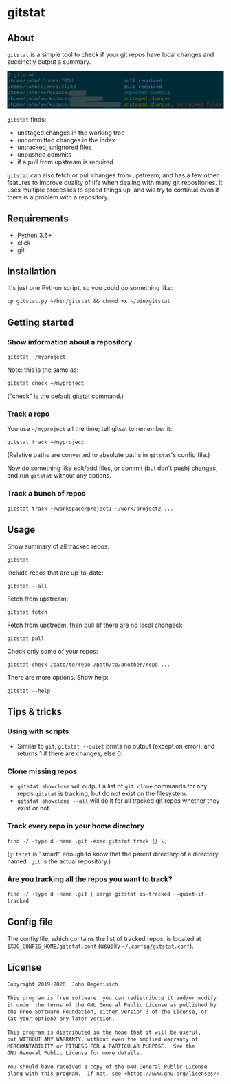 # gitstat

## About

`gitstat` is a simple tool to check if your git repos have local changes and succinctly output a summary.

![(screenshot)](images/screenshots/screenshot.png?raw=true "Basic usage")

`gitstat` finds:

* unstaged changes in the working tree
* uncommitted changes in the index
* untracked, unignored files
* unpushed commits
* if a pull from upstream is required

`gitstat` can also fetch or pull changes from upstream, and has a few other features to improve quality of life
when dealing with many git repositories.  It uses multiple processes to speed things up, and will try to continue
even if there is a problem with a repository.


## Requirements

* Python 3.6+
* click
* git


## Installation

It's just one Python script, so you could do something like:

    cp gitstat.py ~/bin/gitstat && chmod +x ~/bin/gitstat


## Getting started

### Show information about a repository

    gitstat ~/myproject

Note: this is the same as:

    gitstat check ~/myproject

("check" is the default gitstat command.)

### Track a repo

You use `~/myproject` all the time; tell gitsat to remember it:

    gitstat track ~/myproject

(Relative paths are converted to absolute paths in `gitstat`'s config file.)

Now do something like edit/add files, or commit (but don't push) changes, and run `gitstat` without any options.

### Track a bunch of repos

    gitstat track ~/workspace/project1 ~/work/project2 ...

## Usage

Show summary of all tracked repos:

    gitstat

Include repos that are up-to-date:

    gitstat --all

Fetch from upstream:

    gitstat fetch

Fetch from upstream, then pull (if there are no local changes):

    gitstat pull

Check only some of your repos:

    gitstat check /pato/to/repo /path/to/another/repo ...

There are more options.  Show help:

    gitstat --help


## Tips & tricks

### Using with scripts

* Similar to `git`, `gitstat --quiet` prints no output (except on error), and returns 1 if there are changes, else 0.

### Clone missing repos

* `gitstat showclone` will output a list of `git clone` commands for any repos `gitstat` is tracking, but do not exist on the filesystem.
* `gitstat showclone --all` will do it for all tracked git repos whether they exist or not.

### Track every repo in your home directory

    find ~/ -type d -name .git -exec gitstat track {} \;

(`gitstat` is "smart" enough to know that the parent directory of a directory named `.git` is the actual repository.)

### Are you tracking all the repos you want to track?

    find ~/ -type d -name .git | xargs gitstat is-tracked --quiet-if-tracked


## Config file

The config file, which contains the list of tracked repos, is located at `$XDG_CONFIG_HOME/gitstat.conf` (usually `~/.config/gitstat.conf`).


## License

```
Copyright 2019-2020  John Begenisich

This program is free software: you can redistribute it and/or modify
it under the terms of the GNU General Public License as published by
the Free Software Foundation, either version 3 of the License, or
(at your option) any later version.

This program is distributed in the hope that it will be useful,
but WITHOUT ANY WARRANTY; without even the implied warranty of
MERCHANTABILITY or FITNESS FOR A PARTICULAR PURPOSE.  See the
GNU General Public License for more details.

You should have received a copy of the GNU General Public License
along with this program.  If not, see <https://www.gnu.org/licenses/>.
```
